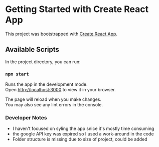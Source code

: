 # Getting Started with Create React App

This project was bootstrapped with [Create React App](https://github.com/facebook/create-react-app).

## Available Scripts

In the project directory, you can run:

### `npm start`

Runs the app in the development mode.\
Open [http://localhost:3000](http://localhost:3000) to view it in your browser.

The page will reload when you make changes.\
You may also see any lint errors in the console.

### Developer Notes
- I haven't focused on syling the app snice it's mostly time consuming
- the google API key was expired so I used a work-around in the code
- Folder structure is missing due to size of project, could be added 


